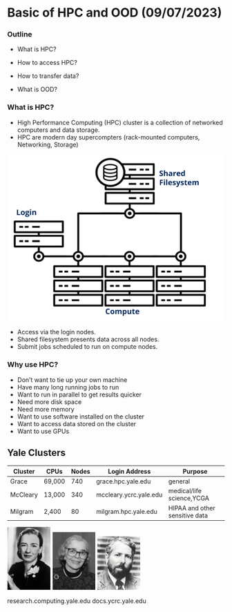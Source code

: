 # Basic of HPC and OOD (09/07/2023)


### Outline

* What is HPC?

* How to access HPC?

* How to transfer data?

* What is OOD?


### What is HPC?

* High Performance Computing (HPC) cluster is a collection of networked computers and data storage.
* HPC are modern day supercompters (rack-mounted computers, Networking, Storage)


<p><img width="500" src="https://github.com/MingyuYang-Yale/BENG469/blob/main/SP21/Assignment1/clusters.png" alt="foo bar" title="train &amp; tracks" /></p>


* Access via the login nodes.
* Shared filesystem presents data across all nodes.
* Submit jobs scheduled to run on compute nodes.


### Why use HPC?
*  Don’t want to tie up your own machine 
*  Have many long running jobs to run
*  Want to run in parallel to get results quicker 
*  Need more disk space 
*  Need more memory
*  Want to use software installed on the cluster
*  Want to access data stored on the cluster 
*  Want to use GPUs 

## Yale Clusters

|Cluster|CPUs|Nodes|Login Address|Purpose|
|------|-------|------|-------|------|
|Grace|69,000|740|grace.hpc.yale.edu|general|
|McCleary|13,000|340|mccleary.ycrc.yale.edu|medical/life science,YCGA|
|Milgram|2,400|80|milgram.hpc.yale.edu|HIPAA and other sensitive data|

<p>
  <img width="100" src="https://github.com/MingyuYang-Yale/BENG469/blob/main/SP21/Assignment1/Grace.png" alt="foo bar" title="train &amp; tracks" />
  <img width="100" src="https://github.com/MingyuYang-Yale/BENG469/blob/main/SP21/Assignment1/Mccleary.png" alt="foo bar" title="train &amp; tracks" />
  <img width="100" src="https://github.com/MingyuYang-Yale/BENG469/blob/main/SP21/Assignment1/Milgram.png" alt="foo bar" title="train &amp; tracks" />
</p>


research.computing.yale.edu
docs.ycrc.yale.edu
